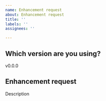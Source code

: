 ```yaml
---
name: Enhancement request
about: Enhancement request
title: ''
labels: ''
assignees: ''

---
```


## Which version are you using?

v0.0.0

## Enhancement request

Description
